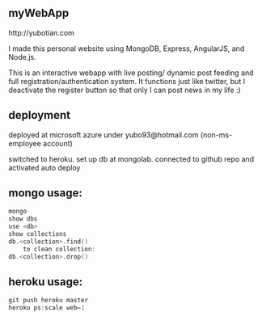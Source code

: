 ## myWebApp

<p>http://yubotian.com</p>
<p>I made this personal website using MongoDB, Express, AngularJS, and Node.js. </p>
<p>This is an interactive webapp with live posting/ dynamic post feeding and full registration/authentication system. It functions just like twitter, but I deactivate the register button so that only I can post news in my life :) </p>

      
## deployment
<p>deployed at microsoft azure under yubo93@hotmail.com (non-ms-employee account)</p>
<p>switched to heroku. set up db at mongolab. connected to github repo and activated auto deploy</p>

## mongo usage:
```c
mongo
show dbs
use <db>
show collections
db.<collection>.find()
	to clean collection:
db.<collection>.drop()
```

## heroku usage:
```c
git push heroku master
heroku ps:scale web=1
```
